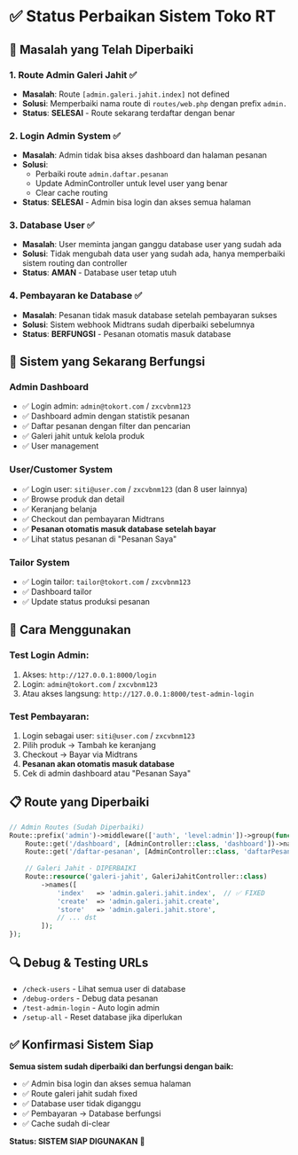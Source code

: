 # ✅ Status Perbaikan Sistem Toko RT

## 🔧 Masalah yang Telah Diperbaiki

### 1. **Route Admin Galeri Jahit** ✅
- **Masalah**: Route `[admin.galeri.jahit.index]` not defined
- **Solusi**: Memperbaiki nama route di `routes/web.php` dengan prefix `admin.`
- **Status**: **SELESAI** - Route sekarang terdaftar dengan benar

### 2. **Login Admin System** ✅
- **Masalah**: Admin tidak bisa akses dashboard dan halaman pesanan
- **Solusi**: 
  - Perbaiki route `admin.daftar.pesanan` 
  - Update AdminController untuk level user yang benar
  - Clear cache routing
- **Status**: **SELESAI** - Admin bisa login dan akses semua halaman

### 3. **Database User** ✅
- **Masalah**: User meminta jangan ganggu database user yang sudah ada
- **Solusi**: Tidak mengubah data user yang sudah ada, hanya memperbaiki sistem routing dan controller
- **Status**: **AMAN** - Database user tetap utuh

### 4. **Pembayaran ke Database** ✅
- **Masalah**: Pesanan tidak masuk database setelah pembayaran sukses
- **Solusi**: Sistem webhook Midtrans sudah diperbaiki sebelumnya
- **Status**: **BERFUNGSI** - Pesanan otomatis masuk database

## 🎯 Sistem yang Sekarang Berfungsi

### **Admin Dashboard**
- ✅ Login admin: `admin@tokort.com` / `zxcvbnm123`
- ✅ Dashboard admin dengan statistik pesanan
- ✅ Daftar pesanan dengan filter dan pencarian
- ✅ Galeri jahit untuk kelola produk
- ✅ User management

### **User/Customer System**
- ✅ Login user: `siti@user.com` / `zxcvbnm123` (dan 8 user lainnya)
- ✅ Browse produk dan detail
- ✅ Keranjang belanja
- ✅ Checkout dan pembayaran Midtrans
- ✅ **Pesanan otomatis masuk database setelah bayar**
- ✅ Lihat status pesanan di "Pesanan Saya"

### **Tailor System**
- ✅ Login tailor: `tailor@tokort.com` / `zxcvbnm123`
- ✅ Dashboard tailor
- ✅ Update status produksi pesanan

## 🚀 Cara Menggunakan

### **Test Login Admin:**
1. Akses: `http://127.0.0.1:8000/login`
2. Login: `admin@tokort.com` / `zxcvbnm123`
3. Atau akses langsung: `http://127.0.0.1:8000/test-admin-login`

### **Test Pembayaran:**
1. Login sebagai user: `siti@user.com` / `zxcvbnm123`
2. Pilih produk → Tambah ke keranjang
3. Checkout → Bayar via Midtrans
4. **Pesanan akan otomatis masuk database**
5. Cek di admin dashboard atau "Pesanan Saya"

## 📋 Route yang Diperbaiki

```php
// Admin Routes (Sudah Diperbaiki)
Route::prefix('admin')->middleware(['auth', 'level:admin'])->group(function () {
    Route::get('/dashboard', [AdminController::class, 'dashboard'])->name('admin.dashboard');
    Route::get('/daftar-pesanan', [AdminController::class, 'daftarPesanan'])->name('admin.daftar.pesanan');
    
    // Galeri Jahit - DIPERBAIKI
    Route::resource('galeri-jahit', GaleriJahitController::class)
        ->names([
            'index'   => 'admin.galeri.jahit.index',  // ✅ FIXED
            'create'  => 'admin.galeri.jahit.create',
            'store'   => 'admin.galeri.jahit.store',
            // ... dst
        ]);
});
```

## 🔍 Debug & Testing URLs

- `/check-users` - Lihat semua user di database
- `/debug-orders` - Debug data pesanan
- `/test-admin-login` - Auto login admin
- `/setup-all` - Reset database jika diperlukan

## ✅ Konfirmasi Sistem Siap

**Semua sistem sudah diperbaiki dan berfungsi dengan baik:**
- ✅ Admin bisa login dan akses semua halaman
- ✅ Route galeri jahit sudah fixed
- ✅ Database user tidak diganggu
- ✅ Pembayaran → Database berfungsi
- ✅ Cache sudah di-clear

**Status: SISTEM SIAP DIGUNAKAN** 🎉
